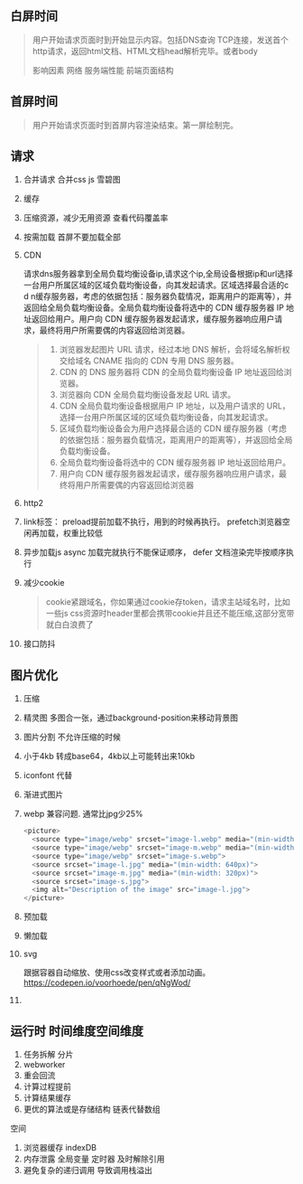 ## 白屏时间

> 用户开始请求页面时到开始显示内容。包括DNS查询 TCP连接，发送首个http请求，返回html文档、HTML文档head解析完毕。或者body
>
> 影响因素 网络 服务端性能 前端页面结构

## 首屏时间

> 用户开始请求页面时到首屏内容渲染结束。第一屏绘制完。





## 请求

1. 合并请求 合并css js 雪碧图 

2. 缓存

3. 压缩资源，减少无用资源 查看代码覆盖率

4. 按需加载 首屏不要加载全部

5. CDN

   请求dns服务器拿到全局负载均衡设备ip,请求这个ip,全局设备根据ip和url选择一台用户所属区域的区域负载均衡设备，向其发起请求。区域选择最合适的c d n缓存服务器，考虑的依据包括：服务器负载情况，距离用户的距离等），并返回给全局负载均衡设备。全局负载均衡设备将选中的 CDN 缓存服务器 IP 地址返回给用户。用户向 CDN 缓存服务器发起请求，缓存服务器响应用户请求，最终将用户所需要偶的内容返回给浏览器。

   > 1. 浏览器发起图片 URL 请求，经过本地 DNS 解析，会将域名解析权交给域名 CNAME 指向的 CDN 专用 DNS 服务器。
   > 2. CDN 的 DNS 服务器将 CDN 的全局负载均衡设备 IP 地址返回给浏览器。
   > 3. 浏览器向 CDN 全局负载均衡设备发起 URL 请求。
   > 4. CDN 全局负载均衡设备根据用户 IP 地址，以及用户请求的 URL，选择一台用户所属区域的区域负载均衡设备，向其发起请求。
   > 5. 区域负载均衡设备会为用户选择最合适的 CDN 缓存服务器（考虑的依据包括：服务器负载情况，距离用户的距离等），并返回给全局负载均衡设备。
   > 6. 全局负载均衡设备将选中的 CDN 缓存服务器 IP 地址返回给用户。
   > 7. 用户向 CDN 缓存服务器发起请求，缓存服务器响应用户请求，最终将用户所需要偶的内容返回给浏览器

6. http2

7. link标签： preload提前加载不执行，用到的时候再执行。   prefetch浏览器空闲再加载，权重比较低

8. 异步加载js  async 加载完就执行不能保证顺序， defer 文档渲染完毕按顺序执行

9. 减少cookie

   > cookie紧跟域名，你如果通过cookie存token，请求主站域名时，比如一些js css资源时header里都会携带cookie并且还不能压缩,这部分宽带就白白浪费了

10. 接口防抖









## 图片优化

1. 压缩

2. 精灵图 多图合一张，通过background-position来移动背景图

3. 图片分割 不允许压缩的时候

4. 小于4kb 转成base64，4kb以上可能转出来10kb

5. iconfont 代替

6. 渐进式图片

7. webp 兼容问题. 通常比jpg少25%

   ```js
   <picture>
     <source type="image/webp" srcset="image-l.webp" media="(min-width: 640px)">
     <source type="image/webp" srcset="image-m.webp" media="(min-width: 320px)">
     <source type="image/webp" srcset="image-s.webp">
     <source srcset="image-l.jpg" media="(min-width: 640px)">
     <source srcset="image-m.jpg" media="(min-width: 320px)">
     <source srcset="image-s.jpg">
     <img alt="Description of the image" src="image-l.jpg">
   </picture>
   ```

   

8. 预加载  

9. 懒加载

10. svg

    跟据容器自动缩放、使用css改变样式或者添加动画。https://codepen.io/voorhoede/pen/qNgWod/

11. 







## 运行时  时间维度空间维度

1. 任务拆解 分片
2. webworker
3. 重会回流
4. 计算过程提前
5. 计算结果缓存
6. 更优的算法或是存储结构 链表代替数组

空间

1. 浏览器缓存 indexDB
2. 内存泄露 全局变量 定时器 及时解除引用
3. 避免复杂的递归调用 导致调用栈溢出